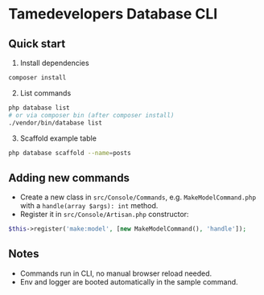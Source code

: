 # Tamedevelopers Database CLI

## Quick start

1. Install dependencies
```bash
composer install
```

2. List commands
```bash
php database list
# or via composer bin (after composer install)
./vendor/bin/database list
```

3. Scaffold example table
```bash
php database scaffold --name=posts
```

## Adding new commands
- Create a new class in `src/Console/Commands`, e.g. `MakeModelCommand.php` with a `handle(array $args): int` method.
- Register it in `src/Console/Artisan.php` constructor:
```php
$this->register('make:model', [new MakeModelCommand(), 'handle']);
```

## Notes
- Commands run in CLI, no manual browser reload needed.
- Env and logger are booted automatically in the sample command.

